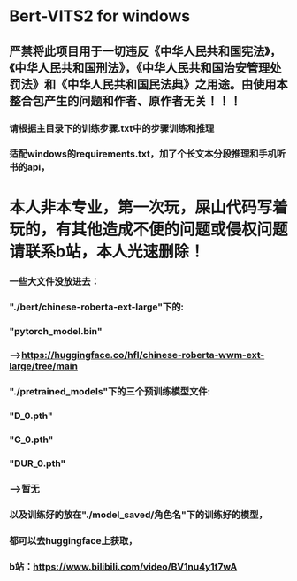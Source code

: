 # Bert-VITS2 for windows

## 严禁将此项目用于一切违反《中华人民共和国宪法》，《中华人民共和国刑法》，《中华人民共和国治安管理处罚法》和《中华人民共和国民法典》之用途。由使用本整合包产生的问题和作者、原作者无关！！！
 

### 请根据主目录下的训练步骤.txt中的步骤训练和推理 
### 适配windows的requirements.txt，加了个长文本分段推理和手机听书的api，
# 本人非本专业，第一次玩，屎山代码写着玩的，有其他造成不便的问题或侵权问题请联系b站，本人光速删除！
### 一些大文件没放进去：
### "./bert/chinese-roberta-ext-large"下的:
### "pytorch_model.bin"
### -->https://huggingface.co/hfl/chinese-roberta-wwm-ext-large/tree/main
### "./pretrained_models"下的三个预训练模型文件:
### "D_0.pth"
### "G_0.pth"
### "DUR_0.pth"
### -->暂无
### 以及训练好的放在"./model_saved/角色名"下的训练好的模型，
### 都可以去huggingface上获取，
### b站：https://www.bilibili.com/video/BV1nu4y1t7wA